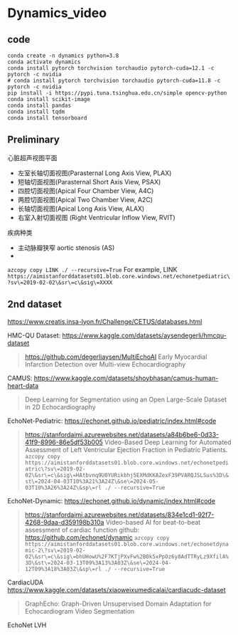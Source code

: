 # Dynamics_video

## code
```
conda create -n dynamics python=3.8
conda activate dynamics
conda install pytorch torchvision torchaudio pytorch-cuda=12.1 -c pytorch -c nvidia
# conda install pytorch torchvision torchaudio pytorch-cuda=11.8 -c pytorch -c nvidia
pip install -i https://pypi.tuna.tsinghua.edu.cn/simple opencv-python
conda install scikit-image
conda install pandas
conda install tqdm
conda install tensorboard
```

## Preliminary
心脏超声视图平面
- 左室长轴切面视图(Parasternal Long Axis View, PLAX)
- 短轴切面视图(Parasternal Short Axis View, PSAX)
- 四腔切面视图(Apical Four Chamber View, A4C)
- 两腔切面视图(Apical Two Chamber View, A2C)
- 长轴切面视图(Apical Long Axis View, ALAX)
- 右室入射切面视图 (Right Ventricular Inflow View, RVIT)

疾病种类
- 主动脉瓣狭窄 aortic stenosis (AS)
- 

`azcopy copy LINK ./ --recursive=True`
For example, LINK `https://aimistanforddatasets01.blob.core.windows.net/echonetpediatric\?sv\=2019-02-02\&sr\=c\&sig\=XXXX`

## 2nd dataset
https://www.creatis.insa-lyon.fr/Challenge/CETUS/databases.html

HMC-QU Dataset: https://www.kaggle.com/datasets/aysendegerli/hmcqu-dataset
> https://github.com/degerliaysen/MultiEchoAI
> Early Myocardial Infarction Detection over Multi-view Echocardiography

CAMUS: https://www.kaggle.com/datasets/shoybhasan/camus-human-heart-data
> Deep Learning for Segmentation using an Open Large-Scale Dataset in 2D Echocardiography

EchoNet-Pediatric: https://echonet.github.io/pediatric/index.html#code
> https://stanfordaimi.azurewebsites.net/datasets/a84b6be6-0d33-41f9-8996-86e5df53b005
> Video-Based Deep Learning for Automated Assessment of Left Ventricular Ejection Fraction in Pediatric Patients.
`azcopy copy https://aimistanforddatasets01.blob.core.windows.net/echonetpediatric\?sv\=2019-02-02\&sr\=c\&sig\=HAtbvnq9U0YURikbhj5EXMdKKAZexF39PVARQJSLSus%3D\&st\=2024-04-03T10%3A21%3A24Z\&se\=2024-05-03T10%3A26%3A24Z\&sp\=rl ./ --recursive=True`


EchoNet-Dynamic: https://echonet.github.io/dynamic/index.html#code
> https://stanfordaimi.azurewebsites.net/datasets/834e1cd1-92f7-4268-9daa-d359198b310a
> Video-based AI for beat-to-beat assessment of cardiac function
> github: https://github.com/echonet/dynamic
`azcopy copy https://aimistanforddatasets01.blob.core.windows.net/echonetdynamic-2\?sv\=2019-02-02\&sr\=c\&sig\=bhUHowU%2F7KTjPXvFw%2B0k5xPpOz6y8AdTTRyLz9XfilA%3D\&st\=2024-03-13T09%3A13%3A03Z\&se\=2024-04-12T09%3A18%3A03Z\&sp\=rl ./ --recursive=True`


CardiacUDA https://www.kaggle.com/datasets/xiaoweixumedicalai/cardiacudc-dataset
> GraphEcho: Graph-Driven Unsupervised Domain Adaptation for Echocardiogram Video Segmentation

EchoNet LVH

